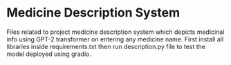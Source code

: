 # Medicine Description System
Files related to project medicine description system which depicts medicinal info using GPT-2 transformer on entering any medicine name. 
First install all libraries inside requirements.txt then run description.py file to test the model deployed using gradio.

